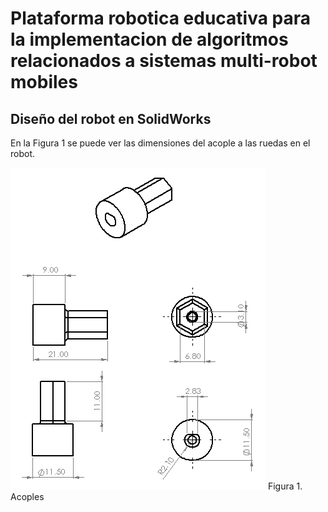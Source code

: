 # Plataforma robotica educativa para la implementacion de algoritmos relacionados a sistemas multi-robot mobiles 
## Diseño del robot en SolidWorks
En la Figura 1 se puede ver las dimensiones del acople a las ruedas en el robot.

![](https://github.com/VerabelGonzales/vera_multi_robot_platform/blob/main/Acople_Motor_II.PNG)
Figura 1. Acoples
